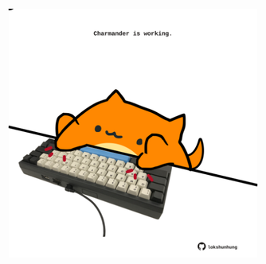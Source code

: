 <!-- built at 27/12/2022, 11:00:59 UTC -->
<p align="center">
  <img width="500" height="500" src="./ReadmeImage.svg">
</p>
